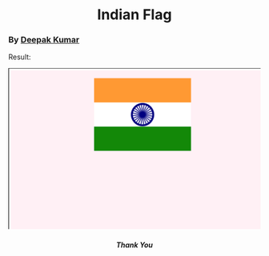 <h1 align="center">Indian Flag</h1>

### By [Deepak Kumar](https://github.com/dazzlerkumar)

Result:</br>

<img src="Indian Flag/indian flag.png"/>


<h5 align="center">Thank You</h5>
